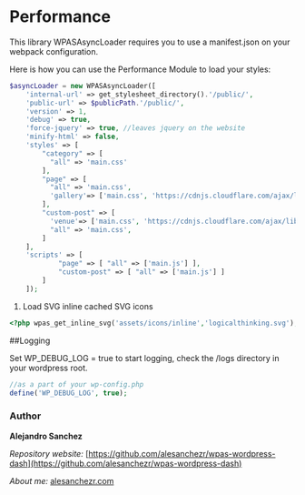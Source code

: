 
# Performance

This library WPASAsyncLoader requires you to use a manifest.json on your webpack configuration.

Here is how you can use the Performance Module to load your styles:

```php
$asyncLoader = new WPASAsyncLoader([
    'internal-url' => get_stylesheet_directory().'/public/',
    'public-url' => $publicPath.'/public/',
    'version' => 1,
    'debug' => true,
    'force-jquery' => true, //leaves jquery on the website
    'minify-html' => false,
    'styles' => [
        "category" => [ 
          "all" => 'main.css'
        ],
        "page" => [ 
          "all" => 'main.css',
          'gallery'=> ['main.css', 'https://cdnjs.cloudflare.com/ajax/libs/lightgallery/1.6.10/css/lightgallery.min.css'],
        ],
        "custom-post" => [ 
          'venue'=> ['main.css', 'https://cdnjs.cloudflare.com/ajax/libs/lightgallery/1.6.10/css/lightgallery.min.css'],
          "all" => 'main.css', 
        ]
    ],
    'scripts' => [
            "page" => [ "all" => ['main.js'] ],
            "custom-post" => [ "all" => ['main.js'] ]
        ]
    ]);
```

1. Load SVG inline cached SVG icons

```php
<?php wpas_get_inline_svg('assets/icons/inline','logicalthinking.svg'); ?>    
```

##Logging

Set WP_DEBUG_LOG = true to start logging, check the /logs directory in your wordpress root.

```php
//as a part of your wp-config.php
define('WP_DEBUG_LOG', true);
```


### Author

**Alejandro Sanchez**

  *Repository website:* [https://github.com/alesanchezr/wpas-wordpress-dash](https://github.com/alesanchezr/wpas-wordpress-dash)
  
  *About me:* [alesanchezr.com](http://alesanchezr.com)
